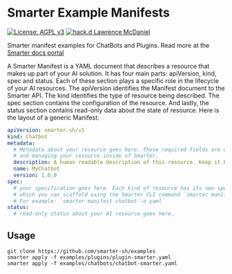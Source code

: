 # Smarter Example Manifests

[![License: AGPL v3](https://img.shields.io/badge/License-AGPL_v3-blue.svg)](https://www.gnu.org/licenses/agpl-3.0)
[![hack.d Lawrence McDaniel](https://img.shields.io/badge/hack.d-Lawrence%20McDaniel-orange.svg)](https://lawrencemcdaniel.com)

Smarter manifest examples for ChatBots and Plugins.
Read more at the [Smarter docs portal](https://platform.smarter.sh/docs/)

A Smarter Manifest is a YAML document that describes a resource that makes up part of your AI solution. It has four main parts: apiVersion, kind, spec and status. Each of these section plays a specific role in the lifecycle of your AI resources. The apiVersion identifies the Manifest document to the Smarter API. The kind identifies the type of resource being described. The spec section contains the configuration of the resource. And lastly, the status section contains read-only data about the state of resource. Here is the layout of a generic Manifest:

```yaml
apiVersion: smarter.sh/v1
kind: Chatbot
metadata:
  # Metadata about your resource goes here. These required fields are used for identifying
  # and managing your resource inside of Smarter.
  description: A human readable description of this resource. Keep it brief.
  name: MyChatbot
  version: 1.0.0
spec:
  # your specification goes here. Each kind of resource has its own spec layout
  # which you can scaffold using the Smarter CLI command `smarter manifest  -o yaml`.
  # For example: `smarter manifest chatbot -o yaml`
status:
  # read-only status about your AI resource goes here.
```

## Usage

```console
git clone https://github.com/smarter-sh/examples
smarter apply -f examples/plugins/plugin-smarter.yaml
smarter apply -f examples/chatbots/chatbot-smarter.yaml
```
